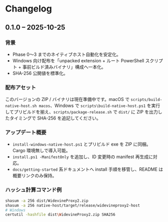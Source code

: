 # Changelog

## 0.1.0 – 2025-10-25
### 背景
- Phase 0〜3 までのネイティブホスト自動化を安定化。
- Windows 向け配布を「unpacked extension + ルート PowerShell スクリプト + 事前ビルド済みバイナリ」構成へ一本化。
- SHA-256 公開値を標準化。

### 配布アセット
このバージョンの ZIP / バイナリは現在準備中です。macOS で `scripts/build-native-host.sh macos`、Windows で `scripts\build-native-host.ps1` を実行してプリビルドを揃え、`scripts/package-release.sh` で `dist/` に ZIP を出力したタイミングで SHA-256 を追記してください。

### アップデート概要
- `install-windows-native-host.ps1` とプリビルド exe を ZIP に同梱。Cargo 環境無しで導入可能。
- `install.ps1 -ManifestOnly` を追加し、ID 変更時の manifest 再生成に対応。
- `docs/getting-started` 系ドキュメントへ install 手順を移管し、README は概要リンクのみ保持。

### ハッシュ計算コマンド例
```bash
shasum -a 256 dist/WidevineProxy2.zip
shasum -a 256 native-host/target/release/widevineproxy2-host
# Windows
certutil -hashfile dist\WidevineProxy2.zip SHA256
```
